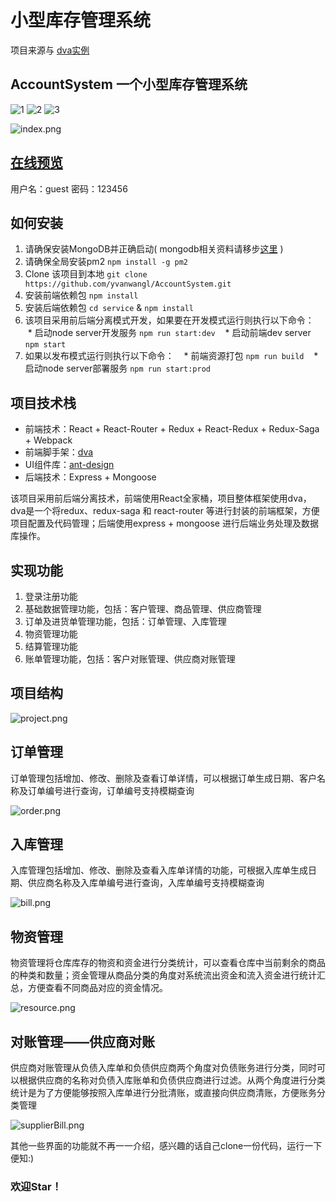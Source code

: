 # 小型库存管理系统

项目来源与 [dva实例](https://github.com/yvanwangl/AccountSystem.git)

## AccountSystem 一个小型库存管理系统

![1](https://camo.githubusercontent.com/4c82c2bade9204481be86bfdbc0b773be2c823dd/68747470733a2f2f696d672e736869656c64732e696f2f62616467652f4c616e67756167652d4a6176617363726970742d79656c6c6f772e7376673f7374796c653d666c6174)
![2](https://camo.githubusercontent.com/3a5d997143423893d291af21f6a10bddf6716fd1/68747470733a2f2f696d672e736869656c64732e696f2f62616467652f4c616e67756167652d4e6f64652d677265656e2e7376673f7374796c653d666c6174)
![3](https://camo.githubusercontent.com/c55a47ce085cee081ab8038d88db04e3638fee48/68747470733a2f2f696d672e736869656c64732e696f2f62616467652f44617461626173652d4d6f6e676f44422d677265656e2e7376673f7374796c653d666c6174)

![index.png](./docs/images/index.png)

## [在线预览](http://mingdi.yvanwang.com/)

用户名：guest
密码：123456

## 如何安装

1. 请确保安装MongoDB并正确启动( mongodb相关资料请移步[这里](https://docs.mongodb.com/manual/installation/) )
2. 请确保全局安装pm2 `npm install -g pm2`
3. Clone 该项目到本地 `git clone https://github.com/yvanwangl/AccountSystem.git`
4. 安装前端依赖包 `npm install`
5. 安装后端依赖包 `cd service` & `npm install`
6. 该项目采用前后端分离模式开发，如果要在开发模式运行则执行以下命令：
    * 启动node server开发服务 `npm run start:dev`
    * 启动前端dev server `npm start`
7. 如果以发布模式运行则执行以下命令：
    * 前端资源打包 `npm run build`
    * 启动node server部署服务 `npm run start:prod`

## 项目技术栈

- 前端技术：React + React-Router + Redux + React-Redux + Redux-Saga + Webpack
- 前端脚手架：[dva](https://github.com/dvajs/dva)
- UI组件库：[ant-design](https://github.com/ant-design/ant-design)
- 后端技术：Express + Mongoose

该项目采用前后端分离技术，前端使用React全家桶，项目整体框架使用dva，dva是一个将redux、redux-saga 和 react-router 等进行封装的前端框架，方便项目配置及代码管理；后端使用express + mongoose 进行后端业务处理及数据库操作。

## 实现功能

1. 登录注册功能
2. 基础数据管理功能，包括：客户管理、商品管理、供应商管理
3. 订单及进货单管理功能，包括：订单管理、入库管理
4. 物资管理功能
5. 结算管理功能
6. 账单管理功能，包括：客户对账管理、供应商对账管理

## 项目结构

![project.png](./docs/images/project.png)

## 订单管理

订单管理包括增加、修改、删除及查看订单详情，可以根据订单生成日期、客户名称及订单编号进行查询，订单编号支持模糊查询

![order.png](./docs/images/order.png)

## 入库管理

入库管理包括增加、修改、删除及查看入库单详情的功能，可根据入库单生成日期、供应商名称及入库单编号进行查询，入库单编号支持模糊查询

![bill.png](./docs/images/bill.png)

## 物资管理

物资管理将仓库库存的物资和资金进行分类统计，可以查看仓库中当前剩余的商品的种类和数量；资金管理从商品分类的角度对系统流出资金和流入资金进行统计汇总，方便查看不同商品对应的资金情况。

![resource.png](./docs/images/resource.png)

## 对账管理——供应商对账

供应商对账管理从负债入库单和负债供应商两个角度对负债账务进行分类，同时可以根据供应商的名称对负债入库账单和负债供应商进行过滤。从两个角度进行分类统计是为了方便能够按照入库单进行分批清账，或直接向供应商清账，方便账务分类管理

![supplierBill.png](./docs/images/supplierBill.png)

其他一些界面的功能就不再一一介绍，感兴趣的话自己clone一份代码，运行一下便知:)

### 欢迎Star！
